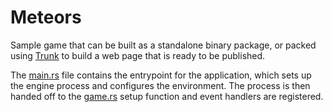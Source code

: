 # Meteors
Sample game that can be built as a standalone binary package, or packed using [Trunk](https://trunkrs.dev/) to build a 
web page that is ready to be published.

The [main.rs](src/main.rs) file contains the entrypoint for the application, which sets up the engine process and 
configures the environment. The process is then handed off to the [game.rs](src/game.rs) setup function and event
handlers are registered.
